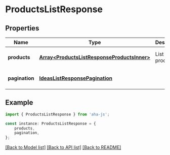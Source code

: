 # ProductsListResponse


## Properties

Name | Type | Description | Notes
------------ | ------------- | ------------- | -------------
**products** | [**Array&lt;ProductsListResponseProductsInner&gt;**](ProductsListResponseProductsInner.md) | List of products | [optional] [default to undefined]
**pagination** | [**IdeasListResponsePagination**](IdeasListResponsePagination.md) |  | [optional] [default to undefined]

## Example

```typescript
import { ProductsListResponse } from 'aha-js';

const instance: ProductsListResponse = {
    products,
    pagination,
};
```

[[Back to Model list]](../README.md#documentation-for-models) [[Back to API list]](../README.md#documentation-for-api-endpoints) [[Back to README]](../README.md)
